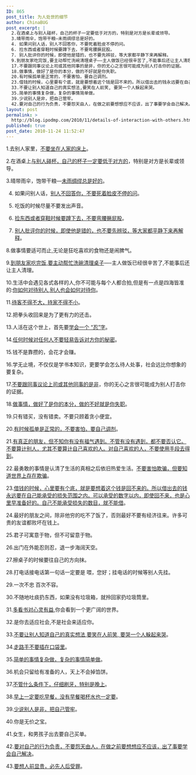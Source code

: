 ```yaml
---
ID: 865
post_title: 为人处世的细节
author: ChinaBUG
post_excerpt: |
  2.在酒桌上与别人碰杯，自己的杯子一定要低于对方的，特别是对方是长辈或领导。
  3.晴带雨伞，饱带干粮—未雨绸缪总是好的。
  4. 如果问别人话，别人不回答你，不要死着脸皮不停的问。
  6. 捡东西或者穿鞋时候要蹲下去，不要弯腰撅屁股。
  7. 别人批评你的时候，即使他是错的，也不要先辨驳，等大家都平静下来再解释。
  9.到朋友家吃完饭,要主动帮忙洗碗清理桌子—–主人做饭已经很辛苦了,不能事后还让主人清理。
  17.不要跟同事议论上司或其他同事的是非，你的无心之言很可能成为别人打击你的证据。
  18.做事情，做好了是你的本分，做的不好就是你失职。
  20.有时候孤单是正常的，不要害怕，要自己调剂。
  23.借钱的时候，心里要有个底，就是要想着这个钱是回不来的。所以借出去的钱永远要在自己能承受的损失范围之内。可以承受的数字以内，即使回不来，也是心里早准备好的。自己不能承受损失的数目，就不能借。
  33.不要让别人知道自己的真实想法,要笑在人前笑, 要哭一个人躲起来哭。
  35.简单的事情复杂做，复杂的事情简单做。
  39.少说别人是非，把自己管牢。
  42.要对自己的行为负责，不要怨天由人，在做之前要想想应不应该，出了事要学会自己解决。
layout: post
permalink: >
  http://blog.ipodmp.com/2010/11/details-of-interaction-with-others.html
published: true
post_date: 2010-11-24 11:52:47
---
```

1.去别人家里，<span style="text-decoration: underline;">不要坐在人家的床上</span>。

2.在酒桌上<span style="text-decoration: underline;">与别人碰杯，自己的杯子一定要低于对方的</span>，特别是对方是长辈或领导。

3.晴带雨伞，饱带干粮—<span style="text-decoration: underline;">未雨绸缪总是好的</span>。

4. 如果问别人话，<span style="text-decoration: underline;">别人不回答你，不要死着脸皮不停的问</span>。

5. 吃饭的时候尽量不要发出声音。

6. <span style="text-decoration: underline;">捡东西或者穿鞋时候要蹲下去，不要弯腰撅屁股</span>。

7. <span style="text-decoration: underline;">别人批评你的时候，即使他是错的，也不要先辨驳，等大家都平静下来再解释</span>。

8.做事情要适可而止,无论是狂吃喜欢的食物还是闹脾气。

9.<span style="text-decoration: underline;">到朋友家吃完饭,要主动帮忙洗碗清理桌子</span>—–主人做饭已经很辛苦了,不能事后还让主人清理。

10.生活中会遇见各式各样的人,你不可能与每个人都合拍,但是有一点是四海皆准的:<span style="text-decoration: underline;">你如何对待别人,别人也会如何对待你</span>。

11.<span style="text-decoration: underline;">待客不得不大，持家不得不小</span>。

12.把拳头收回来是为了更有力的还击。

13.人活在这个世上，首先要<span style="text-decoration: underline;">学会一个 “忍”字</span>。

14.<span style="text-decoration: underline;">任何时候对任何人不要轻易告诉对方你的秘密</span>。

15.钱不是靠攒的，会花才会赚。

16.学无止境，不仅仅是学书本知识，更要学会怎么待人处事，社会远比你想象的要复杂。

17.<span style="text-decoration: underline;">不要跟同事议论上司或其他同事的是非</span>，你的无心之言很可能成为别人打击你的证据。

18.<span style="text-decoration: underline;">做事情，做好了是你的本分，做的不好就是你失职</span>。

19.只有错买，没有错卖。不要只顾着贪小便宜。

20.<span style="text-decoration: underline;">有时候孤单是正常的，不要害怕，要自己调剂</span>。

21.<span style="text-decoration: underline;">有真正的朋友，但不知你有没有福气遇到。不管有没有遇到，都不要否认它。不要算计别人，尤其不要算计自己喜欢的人。对自己喜欢的人，不要使用手段去得到</span>。

22.最勇敢的事情是认清了生活的真相之后依旧热爱生活。<span style="text-decoration: underline;">不要害怕欺骗，但要知道世界上存在欺骗</span>。

23.<span style="text-decoration: underline;">借钱的时候，心里要有个底，就是要想着这个钱是回不来的。所以借出去的钱永远要在自己能承受的损失范围之内。可以承受的数字以内，即使回不来，也是心里早准备好的。自己不能承受损失的数目，就不能借</span>。

24.最好的朋友之间，除非他穷的吃不了饭了，否则最好不要有经济往来。许多可贵的友谊都败坏在钱上。

25.君子可寓意于物，但不可留意于物。

26.出门在外能忍则忍，退一步海阔天空。

27.擦桌子的时候要往自己的方向抹。

28.打电话接电话第一句话一定要是 喂，您好；挂电话的时候等别人先挂。

29.一次不忠 百次不容。

30.不随地吐痰扔东西，如果没有垃圾箱，就拎回家扔垃圾筒里。

31.<span style="text-decoration: underline;">多看书对心灵有益</span>,你会看到一个更广阔的世界。

32.是你去适应社会,不是社会来适应你。

33.<span style="text-decoration: underline;">不要让别人知道自己的真实想法,要笑在人前笑, 要哭一个人躲起来哭</span>。

34.<span style="text-decoration: underline;">走路手不要插在口袋里</span>。

35.<span style="text-decoration: underline;">简单的事情复杂做，复杂的事情简单做</span>。

36.机会只留给有准备的人，天上不会掉馅饼。

37.<span style="text-decoration: underline;">不管什么条件下，仔细刷牙，特别是晚上</span>。

38.<span style="text-decoration: underline;">早上一定要吃早餐，没有早餐喝杯水也一定要</span>。

39.<span style="text-decoration: underline;">少说别人是非，把自己管牢</span>。

40.你是无价之宝。

41.女生，和男孩子出去要自己买单。

42.<span style="text-decoration: underline;">要对自己的行为负责，不要怨天由人，在做之前要想想应不应该，出了事要学会自己解决</span>。

43.<span style="text-decoration: underline;">要想人前显贵，必先人后受罪</span>。